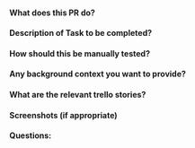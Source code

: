 #### What does this PR do?

#### Description of Task to be completed?

#### How should this be manually tested?

#### Any background context you want to provide?

#### What are the relevant trello stories?

#### Screenshots (if appropriate)

#### Questions:
